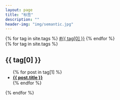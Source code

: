 ```yaml
---
layout: page
title: "标签"
description: ""  
header-img: "img/semantic.jpg"  
---
```


<p></p>

<div id='tagcloud' >
    {% for tag in site.tags %}
    <a href="{{site.url_tags}}#{{ tag[0] }}" title="{{ tag[0] }}" rel="{{ tag[1].size }}">#{{ tag[0] }}</a>
    {% endfor %}
</div>
<script src="/js/min/jquery.tagcloud.min.js"></script>
<script type="text/javascript">
    $.fn.tagcloud.defaults = {
        size: {start: 12, end: 25, unit: 'pt'},
        color: {start: '#90a0dd', end: '#0cf'}
    };
    $(function () {
        $('#tagcloud a').tagcloud();
    });

</script>


<div class="f5">
    {% for tag in site.tags %}
    <div class="column fJqueryba">
        <h2 class=""><a name="{{ tag[0] }}"></a>{{ tag[0] }}</h2>
        <ul class="columnUl">
            {% for post in tag[1] %}
            <li>
                <b><a href="{{ post.url  }}" title="" class="gray_2" target="_blank">{{ post.title }}</a></b>
            </li>
            <!-- weiyi.theme.modify 归档页面增加文章描述
            <br><font color="gray">{{ post.description }}</font></br>
            -->
            {% endfor %}
        </ul>
    </div>
    {% endfor %}
</div>


<link rel="stylesheet" href="/css/min/type.css" type="text/css"  media="screen" />
<script src="/js/min/jquery.highight.min.js"></script>
<script type="text/javascript">
    $(function(){
        $(".f5").jquerybaHighlight({HighlightClass:"Highlight"});
    });
</script>